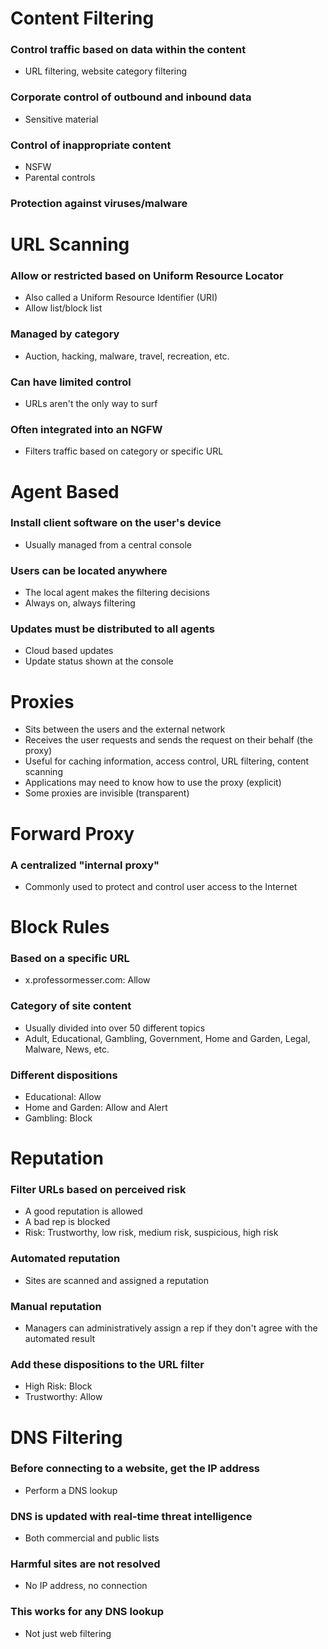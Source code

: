 # Content Filtering
### Control traffic based on data within the content
- URL filtering, website category filtering
### Corporate control of outbound and inbound data
- Sensitive material
### Control of inappropriate content
- NSFW
- Parental controls
### Protection against viruses/malware
# URL Scanning
### Allow or restricted based on Uniform Resource Locator
- Also called a Uniform Resource Identifier (URI)
- Allow list/block list
### Managed by category
- Auction, hacking, malware, travel, recreation, etc.
### Can have limited control
- URLs aren't the only way to surf
### Often integrated into an NGFW
- Filters traffic based on category or specific URL
# Agent Based
### Install client software on the user's device
- Usually managed from a central console
### Users can be located anywhere
- The local agent makes the filtering decisions
- Always on, always filtering
### Updates must be distributed to all agents
- Cloud based updates
- Update status shown at the console
# Proxies
- Sits between the users and the external network
- Receives the user requests and sends the request on their behalf (the proxy)
- Useful for caching information, access control, URL filtering, content scanning
- Applications may need to know how to use the proxy (explicit)
- Some proxies are invisible (transparent)
# Forward Proxy
### A centralized "internal proxy"
- Commonly used to protect and control user access to the Internet
# Block Rules
### Based on a specific URL
- x.professormesser.com: Allow
### Category of site content
- Usually divided into over 50 different topics
- Adult, Educational, Gambling, Government, Home and Garden, Legal, Malware, News, etc.
### Different dispositions
- Educational: Allow
- Home and Garden: Allow and Alert
- Gambling: Block
# Reputation
### Filter URLs based on perceived risk
- A good reputation is allowed
- A bad rep is blocked
- Risk: Trustworthy, low risk, medium risk, suspicious, high risk
### Automated reputation
- Sites are scanned and assigned a reputation
### Manual reputation
- Managers can administratively assign a rep if they don't agree with the automated result
### Add these dispositions to the URL filter
- High Risk: Block
- Trustworthy: Allow
# DNS Filtering
### Before connecting to a website, get the IP address
- Perform a DNS lookup
### DNS is updated with real-time threat intelligence
- Both commercial and public lists
### Harmful sites are not resolved
- No IP address, no connection
### This works for any DNS lookup
- Not just web filtering